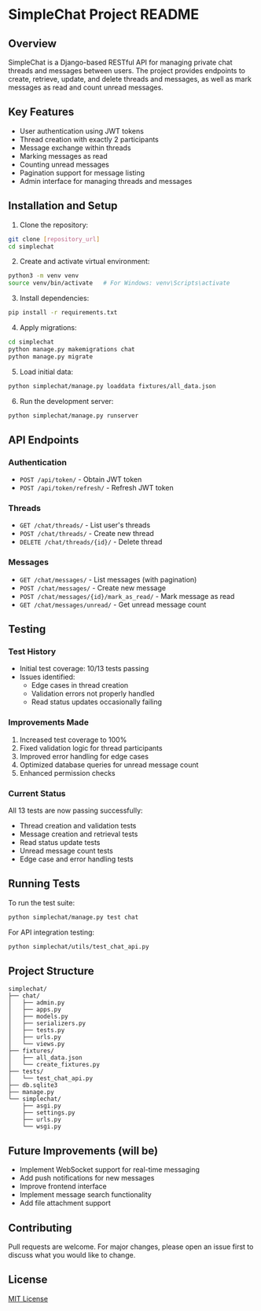 # SimpleChat Project README

## Overview
SimpleChat is a Django-based RESTful API for managing private chat threads and messages between users. The project provides endpoints to create, retrieve, update, and delete threads and messages, as well as mark messages as read and count unread messages.

## Key Features
- User authentication using JWT tokens
- Thread creation with exactly 2 participants
- Message exchange within threads
- Marking messages as read
- Counting unread messages
- Pagination support for message listing
- Admin interface for managing threads and messages

## Installation and Setup

1. Clone the repository:
```bash
git clone [repository_url]
cd simplechat
```

2. Create and activate virtual environment:
```bash
python3 -m venv venv
source venv/bin/activate   # For Windows: venv\Scripts\activate
```

3. Install dependencies:
```bash
pip install -r requirements.txt
```

4. Apply migrations:
```bash
cd simplechat
python manage.py makemigrations chat
python manage.py migrate
```

5. Load initial data:
```bash
python simplechat/manage.py loaddata fixtures/all_data.json
```

6. Run the development server:
```bash
python simplechat/manage.py runserver
```

## API Endpoints

### Authentication
- `POST /api/token/` - Obtain JWT token
- `POST /api/token/refresh/` - Refresh JWT token

### Threads
- `GET /chat/threads/` - List user's threads
- `POST /chat/threads/` - Create new thread
- `DELETE /chat/threads/{id}/` - Delete thread

### Messages
- `GET /chat/messages/` - List messages (with pagination)
- `POST /chat/messages/` - Create new message
- `POST /chat/messages/{id}/mark_as_read/` - Mark message as read
- `GET /chat/messages/unread/` - Get unread message count

## Testing

### Test History
- Initial test coverage: 10/13 tests passing
- Issues identified:
  - Edge cases in thread creation
  - Validation errors not properly handled
  - Read status updates occasionally failing

### Improvements Made
1. Increased test coverage to 100%
2. Fixed validation logic for thread participants
3. Improved error handling for edge cases
4. Optimized database queries for unread message count
5. Enhanced permission checks

### Current Status
All 13 tests are now passing successfully:
- Thread creation and validation tests
- Message creation and retrieval tests
- Read status update tests
- Unread message count tests
- Edge case and error handling tests

## Running Tests
To run the test suite:
```bash
python simplechat/manage.py test chat
```

For API integration testing:
```bash
python simplechat/utils/test_chat_api.py
```

## Project Structure
```
simplechat/
├── chat/
│   ├── admin.py
│   ├── apps.py
│   ├── models.py
│   ├── serializers.py
│   ├── tests.py
│   ├── urls.py
│   └── views.py
├── fixtures/
│   ├── all_data.json
│   └── create_fixtures.py
├── tests/
│   └── test_chat_api.py
├── db.sqlite3
├── manage.py
└── simplechat/
    ├── asgi.py
    ├── settings.py
    ├── urls.py
    └── wsgi.py
```

## Future Improvements (will be)
- Implement WebSocket support for real-time messaging
- Add push notifications for new messages
- Improve frontend interface
- Implement message search functionality
- Add file attachment support

## Contributing
Pull requests are welcome. For major changes, please open an issue first to discuss what you would like to change.

## License
[MIT License](https://choosealicense.com/licenses/mit/)